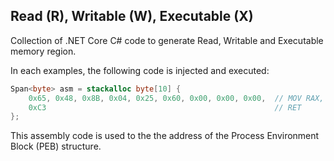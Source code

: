 ## Read (R), Writable (W), Executable (X) ##

Collection of .NET Core C# code to generate Read, Writable and Executable memory region.

In each examples, the following code is injected and executed:
```csharp
Span<byte> asm = stackalloc byte[10] {
    0x65, 0x48, 0x8B, 0x04, 0x25, 0x60, 0x00, 0x00, 0x00,  // MOV RAX, GS:[0x60]
    0xC3                                                   // RET
};
```

This assembly code is used to the the address of the Process Environment Block (PEB) structure.
